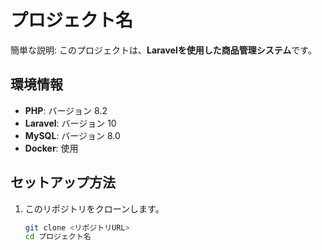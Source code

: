 # プロジェクト名
簡単な説明: このプロジェクトは、**Laravelを使用した商品管理システム**です。

## 環境情報
- **PHP**: バージョン 8.2
- **Laravel**: バージョン 10
- **MySQL**: バージョン 8.0
- **Docker**: 使用

## セットアップ方法
1. このリポジトリをクローンします。
   ```bash
   git clone <リポジトリURL>
   cd プロジェクト名
